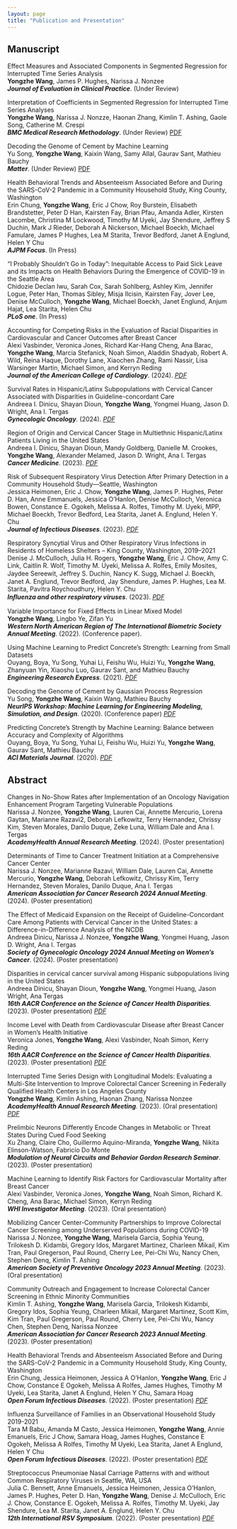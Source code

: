 ```yaml
---
layout: page
title: "Publication and Presentation"
---
```


## Manuscript
Effect Measures and Associated Components in Segmented Regression for Interrupted Time Series Analysis \
__Yongzhe Wang__, James P. Hughes, Narissa J. Nonzee \
___Journal of Evaluation in Clinical Practice___. (Under Review)

Interpretation of Coefficients in Segmented Regression for Interrupted Time Series Analyses \
__Yongzhe Wang__, Narissa J. Nonzze, Haonan Zhang, Kimlin T. Ashing, Gaole Song, Catherine M. Crespi \
___BMC Medical Research Methodology___. (Under Review) [PDF](https://doi.org/10.21203/rs.3.rs-3972428/v1)

Decoding the Genome of Cement by Machine Learning \
Yu Song, __Yongzhe Wang__, Kaixin Wang, Samy Allal, Gaurav Sant, Mathieu Bauchy \
___Matter___. (Under Review) [PDF](https://papers.ssrn.com/sol3/papers.cfm?abstract_id=4657713)

Health Behavioral Trends and Absenteeism Associated Before and During the SARS-CoV-2 Pandemic in a Community Household Study, King County, Washington \
Erin Chung, __Yongzhe Wang__, Eric J Chow, Roy Burstein, Elisabeth Brandstetter, Peter D Han, Kairsten Fay, Brian Pfau, Amanda Adler, Kirsten Lacombe, Christina M Lockwood, Timothy M Uyeki, Jay Shendure, Jeffrey S Duchin, Mark J Rieder, Deborah A Nickerson, Michael Boeckh, Michael Famulare, James P Hughes, Lea M Starita, Trevor Bedford, Janet A Englund, Helen Y Chu \
___AJPM Focus___. (In Press) 

“I Probably Shouldn’t Go in Today”: Inequitable Access to Paid Sick Leave and its Impacts on Health Behaviors During the Emergence of COVID-19 in the Seattle Area \
Chidozie Declan Iwu, Sarah Cox, Sarah Sohlberg, Ashley Kim, Jennifer Logue, Peter Han, Thomas Sibley, Misja Ilcisin, Kairsten Fay, Jover Lee, Denise McCulloch, __Yongzhe Wang__, Michael Boeckh, Janet Englund, Anjum Hajat, Lea Starita, Helen Chu \
___PLoS one___. (In Press) 

Accounting for Competing Risks in the Evaluation of Racial Disparities in Cardiovascular and Cancer Outcomes after Breast Cancer \
Alexi Vasbinder, Veronica Jones, Richard Kar-Hang Cheng, Ana Barac, __Yongzhe Wang__, Marcia Stefanick, Noah Simon, Aladdin Shadyab, Robert A. Wild, Reina Haque, Dorothy Lane, Xiaochen Zhang, Rami Nassir, Lisa Warsinger Martin, Michael Simon, and Kerryn Reding \
___Journal of the American College of Cardiology___. (2024). [_PDF_](https://www.jacc.org/doi/epdf/10.1016/S0735-1097%2824%2904584-4)

Survival Rates in Hispanic/Latinx Subpopulations with Cervical Cancer Associated with Disparities in Guideline-concordant Care \
Andreea I. Dinicu, Shayan Dioun, __Yongzhe Wang__, Yongmei Huang, Jason D. Wright, Ana I. Tergas \
___Gynecologic Oncology___. (2024). [_PDF_](https://www.sciencedirect.com/science/article/pii/S0090825824000696) 

Region of Origin and Cervical Cancer Stage in Multiethnic Hispanic/Latinx Patients Living in the United States \
Andreea I. Dinicu, Shayan Dioun, Mandy Goldberg, Danielle M. Crookes, __Yongzhe Wang__, Alexander Melamed, Jason D. Wright, Ana I. Tergas \
___Cancer Medicine___. (2023). [_PDF_](https://onlinelibrary.wiley.com/doi/10.1002/cam4.6697)

Risk of Subsequent Respiratory Virus Detection After Primary Detection in a Community Household Study—Seattle, Washington \
Jessica Heimonen, Eric J. Chow, __Yongzhe Wang__, James P. Hughes, Peter D. Han, Anne Emmanuels, Jessica O’Hanlon, Denise McCulloch, Veronica Bowen, Constance E. Ogokeh, Melissa A. Rolfes, Timothy M. Uyeki, MPP, Michael Boeckh, Trevor Bedford, Lea Starita, Janet A. Englund, Helen Y. Chu \
___Journal of Infectious Diseases___. (2023). [_PDF_](https://doi.org/10.1093/infdis/jiad305)

Respiratory Syncytial Virus and Other Respiratory Virus Infections in Residents of Homeless Shelters – King County, Washington, 2019–2021 \
Denise J. McCulloch, Julia H. Rogers, __Yongzhe Wang__, Eric J. Chow, Amy C. Link, Caitlin R. Wolf, Timothy M. Uyeki, Melissa A. Rolfes, Emily Mosites, Jaydee Sereewit, Jeﬀrey S. Duchin, Nancy K. Sugg, Michael J. Boeckh, Janet A. Englund, Trevor Bedford, Jay Shendure, James P. Hughes, Lea M. Starita, Pavitra Roychoudhury, Helen Y. Chu \
___Inﬂuenza and other respiratory viruses___. (2023). [_PDF_](https://onlinelibrary.wiley.com/doi/10.1111/irv.13166) 

Variable Importance for Fixed Effects in Linear Mixed Model \
__Yongzhe Wang__, Lingbo Ye, Zifan Yu \
___Western North American Region of The International Biometric Society Annual Meeting___. (2022). (Conference paper). 

Using Machine Learning to Predict Concrete’s Strength: Learning from Small Datasets \
Ouyang, Boya, Yu Song, Yuhai Li, Feishu Wu, Huizi Yu, __Yongzhe Wang__, Zhanyuan Yin, Xiaoshu Luo, Gaurav Sant, and Mathieu Bauchy \
___Engineering Research Express___. (2021). [_PDF_](https://iopscience.iop.org/article/10.1088/2631-8695/abe344/meta) 

Decoding the Genome of Cement by Gaussian Process Regression \
Yu Song, __Yongzhe Wang__, Kaixin Wang, Mathieu Bauchy \
___NeurIPS Workshop: Machine Learning for Engineering Modeling, Simulation, and Design___. (2020). (Conference paper) [_PDF_](https://ml4eng.github.io/camera_readys/38.pdf) 

Predicting Concrete’s Strength by Machine Learning: Balance between Accuracy and Complexity of Algorithms \
Ouyang, Boya, Yu Song, Yuhai Li, Feishu Wu, Huizi Yu, __Yongzhe Wang__, Gaurav Sant, Mathieu Bauchy \
___ACI Materials Journal___. (2020). [_PDF_](https://par.nsf.gov/biblio/10296333)

## Abstract
Changes in No-Show Rates after Implementation of an Oncology Navigation Enhancement Program Targeting Vulnerable Populations \
Narissa J. Nonzee, __Yongzhe Wang__, Lauren Cai, Annette Mercurio, Lorena Gaytan, Marianne Razavi2, Deborah Lefkowitz, Terry Hernandez, Chrissy Kim, Steven Morales, Danilo Duque, Zeke Luna, William Dale and Ana I. Tergas \
___AcademyHealth Annual Research Meeting___. (2024). (Poster presentation)

Determinants of Time to Cancer Treatment Initiation at a Comprehensive Cancer Center \
Narissa J. Nonzee, Marianne Razavi, William Dale, Lauren Cai, Annette Mercurio, __Yongzhe Wang__, Deborah Lefkowitz, Chrissy Kim, Terry Hernandez, Steven Morales, Danilo Duque, Ana I. Tergas \
___American Association for Cancer Research 2024 Annual Meeting___. (2024). (Poster presentation)

The Effect of Medicaid Expansion on the Receipt of Guideline-Concordant Care Among Patients with Cervical Cancer in the United States: a Difference-in-Difference Analysis of the NCDB \
Andreea Dinicu, Narissa J. Nonzee, __Yongzhe Wang__, Yongmei Huang, Jason D. Wright, Ana I. Tergas \
___Society of Gynecologic Oncology 2024 Annual Meeting on Women’s Cancer___. (2024). (Poster presentation)

Disparities in cervical cancer survival among Hispanic subpopulations living in the United States \
Andreea Dinicu, Shayan Dioun, __Yongzhe Wang__, Yongmei Huang, Jason Wright, Ana Tergas \
___16th AACR Conference on the Science of Cancer Health Disparities___. (2023). (Poster presentation) [_PDF_](https://doi.org/10.1158/1538-7755.DISP23-B112)

Income Level with Death from Cardiovascular Disease after Breast Cancer in Women’s Health Initiative \
Veronica Jones, __Yongzhe Wang__, Alexi Vasbinder, Noah Simon, Kerry Reding \
___16th AACR Conference on the Science of Cancer Health Disparities___. (2023). (Poster presentation) [_PDF_](https://doi.org/10.1158/1538-7755.DISP23-B014)

Interrupted Time Series Design with Longitudinal Models: Evaluating a Multi-Site Intervention to Improve Colorectal Cancer Screening in Federally Qualified Health Centers in Los Angeles County \
__Yongzhe Wang__, Kimlin Ashing, Haonan Zhang, Narissa Nonzee \
___AcademyHealth Annual Research Meeting___. (2023). (Oral presentation) [_PDF_](https://academyhealth.confex.com/academyhealth/2023arm/meetingapp.cgi/Paper/59138)

Prelimbic Neurons Differently Encode Changes in Metabolic or Threat States During Cued Food Seeking \
Xu Zhang, Claire Cho, Guillermo Aquino-Miranda, __Yongzhe Wang__, Nikita Elinson-Watson, Fabricio Do Monte \
___Modulation of Neural Circuits and Behavior Gordon Research Seminar___. (2023). (Poster presentation) 

Machine Learning to Identify Risk Factors for Cardiovascular Mortality after Breast Cancer \
Alexi Vasbinder, Veronica Jones, __Yongzhe Wang__, Noah Simon, Richard K. Cheng, Ana Barac, Michael Simon, Kerryn Reding \
___WHI Investigator Meeting___. (2023). (Oral presentation) 

Mobilizing Cancer Center-Community Partnerships to Improve Colorectal Cancer Screening among Underserved Populations during COVID-19 \
Narissa J. Nonzee, __Yongzhe Wang__, Marisela Garcia, Sophia Yeung, Trilokesh D. Kidambi, Gregory Idos, Margaret Martinez, Charleen Mikail, Kim Tran, Paul Gregerson, Paul Round, Cherry Lee, Pei-Chi Wu, Nancy Chen, Stephen Denq, Kimlin T. Ashing \
___American Society of Preventive Oncology 2023 Annual Meeting___. (2023). (Oral presentation) 

Community Outreach and Engagement to Increase Colorectal Cancer Screening in Ethnic Minority Communities \
Kimlin T. Ashing, __Yongzhe Wang__, Marisela Garcia, Trilokesh Kidambi, Gregory Idos, Sophia Yeung, Charleen Mikail, Margaret Martinez, Scott Kim, Kim Tran, Paul Gregerson, Paul Round, Cherry Lee, Pei-Chi Wu, Nancy Chen, Stephen Denq, Narissa Nonzee \
___American Association for Cancer Research 2023 Annual Meeting___. (2023). (Poster presentation) 

Health Behavioral Trends and Absenteeism Associated Before and During the SARS-CoV-2 Pandemic in a Community Household Study, King County, Washington \
Erin Chung, Jessica Heimonen, Jessica A O’Hanlon, __Yongzhe Wang__, Eric J Chow, Constance E Ogokeh, Melissa A Rolfes, James Hughes, Timothy M Uyeki, Lea Starita, Janet A Englund, Helen Y Chu, Samara Hoag \
___Open Forum Infectious Diseases___. (2022). (Poster presentation) [_PDF_](https://academic.oup.com/ofid/article/9/Supplement_2/ofac492.1531/6903759) 

Influenza Surveillance of Families in an Observational Household Study 2019-2021 \
Tara M Babu, Amanda M Casto, Jessica Heimonen, __Yongzhe Wang__, Annie Emanuels, Eric J Chow, Samara Hoag, James Hughes, Constance E Ogokeh, Melissa A Rolfes, Timothy M Uyeki, Lea Starita, Janet A Englund, Helen Y Chu \
___Open Forum Infectious Diseases___. (2022). (Poster presentation) [_PDF_](https://academic.oup.com/ofid/article/9/Supplement_2/ofac492.1821/6903881) 

Streptococcus Pneumoniae Nasal Carriage Patterns with and without Common Respiratory Viruses in Seattle, WA, USA \
Julia C. Bennett, Anne Emanuels, Jessica Heimonen, Jessica O’Hanlon, James P. Hughes, Peter D. Han, __Yongzhe Wang__, Denise J. McCulloch, Eric J. Chow, Constance E. Ogokeh, Melissa A. Rolfes, Timothy M. Uyeki, Jay Shendure, Lea M. Starita, Janet A. Englund, Helen Y. Chu \
___12th International RSV Symposium___. (2022). (Poster presentation) [_PDF_](https://isirv.org/site/images/conferences/RSV/RSV2022/RSV_2022_Abstracts_POSTERS%20Rev%20Dec22.pdf) 
